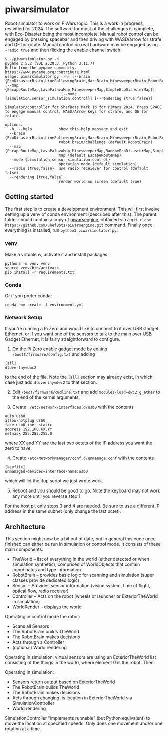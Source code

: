 # piwarsimulator
Robot simulator to work on PiWars logic. This is a work in progress, revivified for 2024. The software for most of the challenges is complete, with Eco-Disaster being the most incomplete. Manual robot control can be engaged by pressing spacebar and then driving with WASD/arrow for strafe and QE for rotate.
Manual control on real hardware may be engaged using `--radio true` and then flicking the enable channel switch.

```
$ ./piwarsimulator.py -h
pygame 2.5.2 (SDL 2.28.3, Python 3.11.7)
Hello from the pygame community. https://www.pygame.org/contribute.html
usage: piwarsimulator.py [-h] [--brain {EcoDisasterBrain,LineFollowingBrain,MazeBrain,MinesweeperBrain,RobotBrain}] [--map {EscapeRouteMap,LavaPalavaMap,MinesweeperMap,SimpleEcoDisasterMap}]
                         [--mode {simulation,sensor_simulation,control}] [--rendering {true,false}]

Simulator/controller for ShefBots Mark 1b for PiWars 2024. Press SPACE to engage manual control, WASD/Arrow keys for strafe, and QE for rotate.

options:
  -h, --help            show this help message and exit
  --brain {EcoDisasterBrain,LineFollowingBrain,MazeBrain,MinesweeperBrain,RobotBrain}
                        robot brain/challenge (default RobotBrain)
  --map {EscapeRouteMap,LavaPalavaMap,MinesweeperMap,RandomEcoDisasterMap,SimpleEcoDisasterMap}
                        map (default EscapeRouteMap)
  --mode {simulation,sensor_simulation,control}
                        operation mode (default simulation)
  --radio {true,false}  use radio receiever for control (default false)
  --rendering {true,false}
                        render world on screen (default true)
```

## Getting started

The first step is to create a development environment.
This will first involve setting up a venv of conda environment (described after this).
The parent folder should contain a copy of [piwarsengine](https://github.com/ShefBots/piwarsengine), obtained via a `git clone https://github.com/ShefBots/piwarsengine.git` command.
Finally once everything is installed, run `python3 piwarsimulator.py`.

### venv
Make a virtualenv, activate it and install packages:
```
python3 -m venv venv
source venv/bin/activate
pip install -r requirements.txt
```
### Conda
Or if you prefer conda:
```
conda env create -f environment.yml
```

### Network Setup

If you're running a Pi Zero and would like to connect to it over USB Gadget Ethernet, or if you want one of the sensors to talk to the main over USB Gadget Ethernet, it is fairly straightforward to configure.

1. On the Pi Zero enable gadget mode by editing `/boott/firmware/config.txt` and adding 
```
[all]
dtoverlay=dwc2
```
to the end of the file. Note the `[all]` section may already exist, in which case just add `dtoverlay=dwc2` to that section.

2. Edit `/boot/firmware/cmdline.txt` and add `modules-load=dwc2,g_ether` to the end of the kernel arguments.

3. Create ` /etc/network/interfaces.d/usb0` with the contents
```
auto usb0
allow-hotplug usb0
face usb0 inet static
address 192.168.XX.YY
netmask 255.255.255.0
```
where XX and YY are the last two octets of the IP address you want the zero to have.

4. Create `/etc/NetworkManager/conf.d/unmanage.conf` with the contents
```
[keyfile]
unmanaged-devices=interface-name:usb0
```
which will let the ifup script we just wrote work.

5. Reboot and you should be good to go. Note the keyboard may not work any more until you reverse step 1.

For the host pi, only steps 3 and 4 are needed. Be sure to use a different IP address in the same subnet (only change the last octet).

## Architecture

This section might now be a bit out of date, but in general this code once finished can either be run in simulation or control mode. It consists of these main components:

* TheWorld – list of everything in the world (either detected or when simulation synthetic), comprised of WorldObjects that contain coordinates and type information
* RobotBrain – provides basic logic for scanning and simulation (super classes provide dedicated logic)
* Sensor – Provides sensor information (vision system, time of flight, optical flow, radio receiver) 
* Controller – Acts on the robot (wheels or launcher or ExteriorTheWorld in simulation)
* WorldRender – displays the world

Operating in control mode the robot:

* Scans all Sensors
* The RobotBrain builds TheWorld
* The RobotBrain makes decisions
* Acts through a Controller
* (optional) World rendering

Operating in simulation, virtual sensors are using an ExteriorTheWorld list consisting of the things in the world, where element 0 is the robot. Then:

Operating in simulation:

* Sensors return output based on ExteriorTheWorld 
* The RobotBrain builds TheWorld
* The RobotBrain makes decisions
* Acts through changing its location in ExteriorTheWorld via SimulationController
* World rendering

SimulationController "implements runnable" (but Python equivalent) to move the location at specified speeds. Only does one movement and/or one rotation at a time. 
